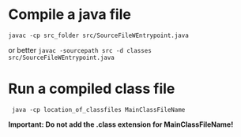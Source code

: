 
# Compile a java file
```javac -cp src_folder src/SourceFileWEntrypoint.java ```

or better 
```javac -sourcepath src -d classes src/SourceFileWEntrypoint.java```

# Run a compiled class file
``` java -cp location_of_classfiles MainClassFileName```

 
**Important: Do not add the .class extension for MainClassFileName!**
